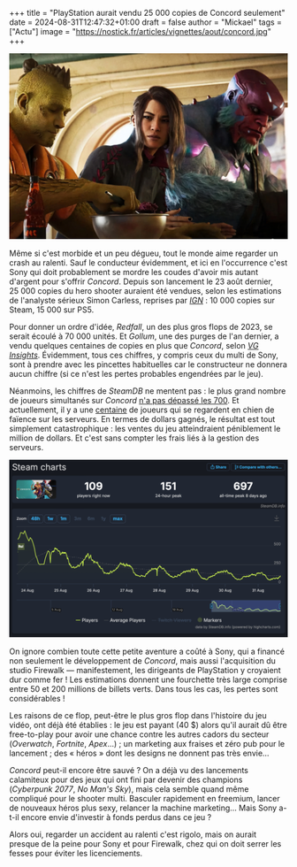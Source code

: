 +++
title = "PlayStation aurait vendu 25 000 copies de Concord seulement"
date = 2024-08-31T12:47:32+01:00
draft = false
author = "Mickael"
tags = ["Actu"]
image = "https://nostick.fr/articles/vignettes/aout/concord.jpg"
+++

![Concord](concord.jpg "Combien tu dis ?")

Même si c'est morbide et un peu dégueu, tout le monde aime regarder un crash au ralenti. Sauf le conducteur évidemment, et ici en l'occurrence c'est Sony qui doit probablement se mordre les coudes d'avoir mis autant d'argent pour s'offrir *Concord*. Depuis son lancement le 23 août dernier, 25 000 copies du hero shooter auraient été vendues, selon les estimations de l'analyste sérieux Simon Carless, reprises par *[IGN](https://www.ign.com/articles/concord-is-estimated-to-have-sold-only-25000-units-heres-why-analysts-think-its-failing)* : 10 000 copies sur Steam, 15 000 sur PS5.

Pour donner un ordre d'idée, *Redfall*, un des plus gros flops de 2023, se serait écoulé à 70 000 unités. Et *Gollum*, une des purges de l'an dernier, a vendu quelques centaines de copies en plus que *Concord*, selon *[VG Insights](https://vginsights.com/game/1265780)*. Évidemment, tous ces chiffres, y compris ceux du multi de Sony, sont à prendre avec les pincettes habituelles car le constructeur ne donnera aucun chiffre (si ce n'est les pertes probables engendrées par le jeu).

Néanmoins, les chiffres de *SteamDB* ne mentent pas : le plus grand nombre de joueurs simultanés sur *Concord* [n'a pas dépassé les 700](https://nostick.fr/articles/2024/aout/2408-concord-se-crashe-au-decollage/). Et actuellement, il y a une [centaine](https://steamdb.info/app/2443720/charts/) de joueurs qui se regardent en chien de faïence sur les serveurs. En termes de dollars gagnés, le résultat est tout simplement catastrophique : les ventes du jeu atteindraient péniblement le million de dollars. Et c'est sans compter les frais liés à la gestion des serveurs.

![SteamDB](concord-steamdb.jpg "")

On ignore combien toute cette petite aventure a coûté à Sony, qui a financé non seulement le développement de *Concord*, mais aussi l'acquisition du studio Firewalk — manifestement, les dirigeants de PlayStation y croyaient dur comme fer ! Les estimations donnent une fourchette très large comprise entre 50 et 200 millions de billets verts. Dans tous les cas, les pertes sont considérables !

Les raisons de ce flop, peut-être le plus gros flop dans l'histoire du jeu vidéo, ont déjà été établies : le jeu est payant (40 $) alors qu'il aurait dû être free-to-play pour avoir une chance contre les autres cadors du secteur (*Overwatch*, *Fortnite*, *Apex*…) ; un marketing aux fraises et zéro pub pour le lancement ; des « héros » dont les designs  ne donnent pas très envie… 

*Concord* peut-il encore être sauvé ? On a déjà vu des lancements calamiteux pour des jeux qui ont fini par devenir des champions (*Cyberpunk 2077*, *No Man's Sky*), mais cela semble quand même compliqué pour le shooter multi. Basculer rapidement en freemium, lancer de nouveaux héros plus sexy, relancer la machine marketing… Mais Sony a-t-il encore envie d'investir à fonds perdus dans ce jeu ?

Alors oui, regarder un accident au ralenti c'est rigolo, mais on aurait presque de la peine pour Sony et pour Firewalk, chez qui on doit serrer les fesses pour éviter les licenciements.